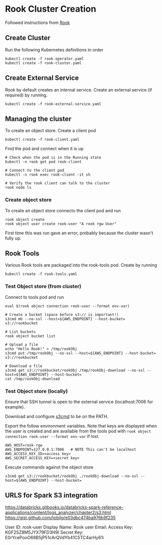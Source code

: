 # Rook Cluster Creation

Followed instructions from [Rook](https://github.com/rook/rook)

## Create Cluster

Run the following Kubernetes definitions in order

```
kubectl create -f rook-operator.yaml
kubectl create -f rook-cluster.yaml
```

## Create External Service

Rook by default creates an internal service. Create an external service (if required) by
running.

```
kubectl create -f rook-external-service.yaml
```

## Managing the cluster

To create an object store. Create a client pod

```
kubectl create -f rook-client.yaml
```

Find the pod and connect when it is up

```
# Check when the pod is in the Running state
kubectl -n rook get pod rook-client

# Connect to the client pod
kubectl -n rook exec rook-client -it sh

# Verify the rook client can talk to the cluster
rook node ls
```

### Create object store

To create an object store connecto the client pod and run

```
rook object create
rook object user create rook-user "A rook rgw User"
```

First time this was run gave an error, probably because the cluster wasn't fully up.

## Rook Tools

Various Rook tools are packaged into the rook-tools pod. Create by running

```
kubectl create -f rook-tools.yaml
```

### Test Object store (from cluster)

Connect to tools pod and run

```
eval $(rook object connection rook-user --format env-var)

# Create a bucket (space before s3:// is important!)
s3cmd mb --no-ssl --host=${AWS_ENDPOINT} --host-bucket=  s3://rookbucket

# List buckets
rook object bucket list

# Upload a file
echo "Hello Rook!" > /tmp/rookObj
s3cmd put /tmp/rookObj --no-ssl --host=${AWS_ENDPOINT} --host-bucket=  s3://rookbucket

# Download a file
s3cmd get s3://rookbucket/rookObj /tmp/rookObj-download --no-ssl --host=${AWS_ENDPOINT} --host-bucket=
cat /tmp/rookObj-download
```

### Test Object store (locally)

Ensure that SSH tunnel is open to the external service (localhost:7006 for example).

Download and configure [s3cmd](http://s3tools.org/) to be on the PATH.

Export the follow environment variables. Note that keys are displayed when the user is created and are available from the tools pod with
```rook object connection rook-user --format env-var``` if lost.

```
AWS_HOST=rook-rgw
AWS_ENDPOINT=127.0.0.1:7006   # NOTE This can't be localhost
AWS_ACCESS_KEY_ID=<access key>
AWS_SECRET_ACCESS_KEY=<secret key>
```

Execute commands against the object store

```
s3cmd get s3://rookbucket/rookObj ./rookObj-download --no-ssl --host=${AWS_ENDPOINT} --host-bucket=
```

## URLS for Spark S3 integration

https://databricks.gitbooks.io/databricks-spark-reference-applications/content/logs_analyzer/chapter2/s3.html
https://gist.github.com/tobilg/e03dbc474ba976b9f235

User ID:        rook-user
Display Name:   Rook user
Email:
Access Key:     KGF2SZ8M5JYX79FD3H9I
Secret Key:     E0rYcePooO68B5jP51cArQVdYb41C5TC4arHy61i
